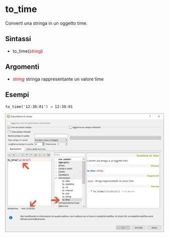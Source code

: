 # to_time

Converti una stringa in un oggetto time.

## Sintassi

* to_time(_<span style="color:red;">string</span>_)

## Argomenti

* _<span style="color:red;">string</span>_ stringa rappresentante un valore time

## Esempi
```
to_time('12:30:01') → 12:30:01
```
![](../../img/conversioni/to_time1.png)
